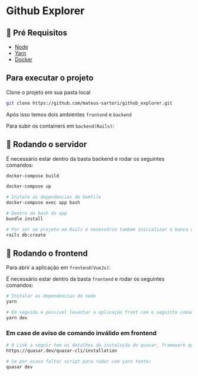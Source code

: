 # Github Explorer

## 🚦 Pré Requisitos

- [Node](https://nodejs.org/en/)
- [Yarn](https://yarnpkg.com/)
- [Docker](https://www.docker.com/products/docker-desktop)

## Para executar o projeto

Clone o projeto em sua pasta local

```bash
git clone https://github.com/mateus-sartori/github_explorer.git
```

Após isso temos dois ambientes `frontend` e `backend`

Para subir os containers em `backend(Rails)`:

## 🎲 Rodando o servidor

É necessário estar dentro da basta backend e rodar os seguintes comandos:

```bash
docker-compose build
```

```bash
docker-compose up
```

```bash
# Instale as dependencias do Gemfile
docker-compose exec app bash

# Dentro da bash do app
bundle install

# Por ser um projeto em Rails é necessário também inicializar o banco de dados em ambiente dev
rails db:create
```

## 🎲 Rodando o frontend

Para abrir a aplicação em `frontend(VueJs)`:

É necessário estar dentro da basta `frontend` e rodar os seguintes comandos:

```bash
# Instalar as dependencias do node
yarn
```

```bash
# Em seguida é possivel levantar a aplicação front com o seguinte comando
yarn dev
```

### Em caso de aviso de comando inválido em frontend

```bash
# O Link a seguir tem os detalhes da instalação do quasar, framework que utiliza o Vue no frontend
https://quasar.dev/quasar-cli/installation

# Se por acaso faltar script para rodar com yarn tente:
quasar dev
```
